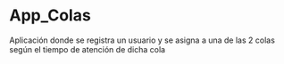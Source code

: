 # App_Colas
Aplicación donde se registra un usuario y se asigna a una de las 2 colas según el tiempo de atención de dicha cola
